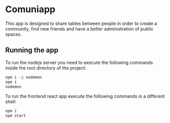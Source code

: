 # Comuniapp

This app is designed to share tables between people in order to create a community, find new friends and have a better 
administration of public spaces.

## Running the app

To run the nodejs server you need to execute the following commands inside the root directory of the project:

```bash
npm i -g nodemon
npm i
nodemon 
```

To run the frontend react app execute the following commands in a different shell:

```bash
npm i
npm start 
```